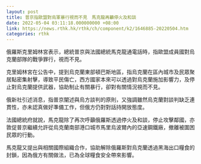 ```yaml
---
layout: post
title: 普京指歐盟對烏軍暴行視而不見　馬克龍再籲停火及和談
date: 2022-05-04 03:11:18.000000000 +08:00
link: https://news.rthk.hk/rthk/ch/component/k2/1646885-20220504.htm
categories: rthk
---
```


俄羅斯克里姆林宮表示，總統普京與法國總統馬克龍通電話時，指歐盟成員國對烏克蘭部隊的戰爭罪行，視而不見。

克里姆林宮在公告中，提到烏克蘭東部頓巴斯地區，指烏克蘭在區內城市及民眾聚居點密集射擊，導致平民傷亡，西方國家本來可以透過對烏克蘭施加影響力，及停止對烏克蘭提供武器，協助制止有關暴行，卻對有關情況視而不見。

俄新社引述消息，指普京闡述與烏方談判的原則，又強調雖然烏克蘭對談判缺乏連貫性，亦未認真做好準備工作，但俄方仍對對話持開放態度。

法國總統府就說，馬克龍除了再次呼籲俄羅斯透過停火及和談，停止攻擊鄰國，亦敦促普京繼續允許從烏克蘭南部港口城市馬里烏波爾內的亞速鋼鐵廠，撤離被圍困民眾的行動。

馬克龍又提出與相關國際組織合作，協助解除俄羅斯對烏克蘭透過黑海出口糧食的封鎖，因為俄方有關做法，已為全球糧食安全帶來影響。
